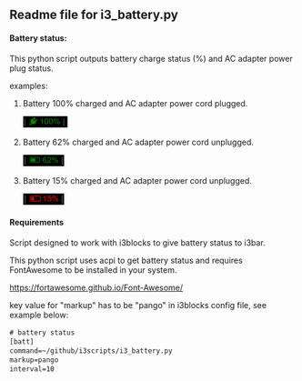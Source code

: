 ## Readme file for i3_battery.py

#### Battery status:

This python script outputs battery charge status (%) and AC adapter power plug status.

examples:

1. Battery 100% charged and AC adapter power cord plugged.

   ![alt text][bat100]

2. Battery 62% charged and AC adapter power cord unplugged.

   ![alt text][bat62]

3. Battery 15% charged and AC adapter power cord unplugged.

   ![alt text][bat15]

[bat100]: https://github.com/jm4rcos/i3scripts/blob/master/img/bat_100.png "battery indication 100%"
[bat62]: https://github.com/jm4rcos/i3scripts/blob/master/img/bat_62.png "battery indication 62%"
[bat15]: https://github.com/jm4rcos/i3scripts/blob/master/img/bat_15.png "battery indication 15%"


#### Requirements

Script designed to work with i3blocks to give battery status to i3bar.

This  python  script  uses  acpi  to get battery status and requires FontAwesome to be installed in your system.

https://fortawesome.github.io/Font-Awesome/

key value for "markup" has to be "pango" in i3blocks config file, see example below:

```
# battery status
[batt]
command=~/github/i3scripts/i3_battery.py
markup=pango
interval=10
```
